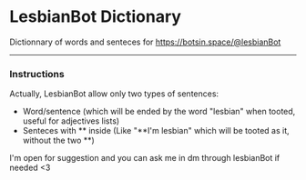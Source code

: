 # LesbianBot Dictionary
Dictionnary of words and senteces for https://botsin.space/@lesbianBot

----
### Instructions
Actually, LesbianBot allow only two types of sentences:
- Word/sentence (which will be ended by the word "lesbian" when tooted, useful for adjectives lists)
- Senteces with \*\* inside (Like "\*\*I'm lesbian" which will be tooted as it, without the two \*\*)

I'm open for suggestion and you can ask me in dm through lesbianBot if needed <3
